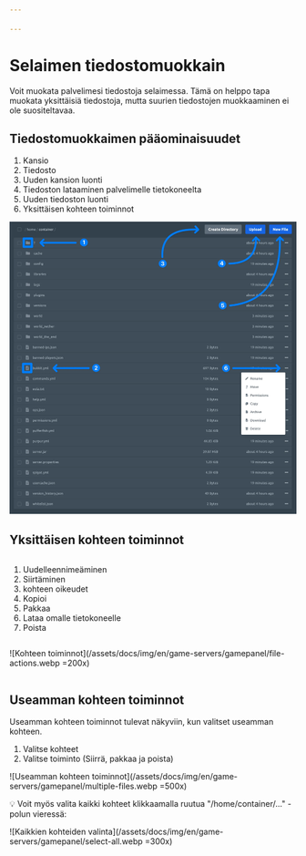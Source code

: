 ```yaml
---

---
```

# Selaimen tiedostomuokkain
Voit muokata palvelimesi tiedostoja selaimessa. Tämä on helppo tapa muokata yksittäisiä tiedostoja, mutta suurien tiedostojen muokkaaminen ei ole suositeltavaa.

## Tiedostomuokkaimen pääominaisuudet

1. Kansio
2. Tiedosto
3. Uuden kansion luonti
4. Tiedoston lataaminen palvelimelle tietokoneelta
5. Uuden tiedoston luonti
6. Yksittäisen kohteen toiminnot

![Tiedostomuokkain](/assets/docs/img/en/game-servers/gamepanel/file-manager.webp)

## Yksittäisen kohteen toiminnot

<div style="display:flex;align-items:center;flex-wrap:wrap;">
<div style="margin-right:4rem;">

1. Uudelleennimeäminen
2. Siirtäminen
3. kohteen oikeudet
4. Kopioi
5. Pakkaa
6. Lataa omalle tietokoneelle
7. Poista

</div>

![Kohteen toiminnot](/assets/docs/img/en/game-servers/gamepanel/file-actions.webp =200x)

</div>

## Useamman kohteen toiminnot

Useamman kohteen toiminnot tulevat näkyviin, kun valitset useamman kohteen.

1. Valitse kohteet
2. Valitse toiminto (Siirrä, pakkaa ja poista)

![Useamman kohteen toiminnot](/assets/docs/img/en/game-servers/gamepanel/multiple-files.webp =500x)

:bulb: Voit myös valita kaikki kohteet klikkaamalla ruutua "/home/container/..." -polun vieressä:

![Kaikkien kohteiden valinta](/assets/docs/img/en/game-servers/gamepanel/select-all.webp =300x)